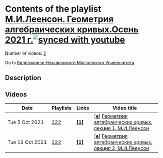 # Contents of the playlist [М.И.Леенсон. Геометрия алгебраических кривых.Осень 2021 г.](https://www.youtube.com/playlist?list=PLp9ABVh6_x4FxQ_d2KBkuRDuU8GGNK0Zk)[![synced with youtube](https://img.shields.io/github/last-commit/mathphysschool/mathphysschool.github.io/autoupdate1?label=synced%20with%20youtube)](#)

Number of videos: [2](#videos)

Go to [Видеозаписи Независимого Московского Университета](../README.md)

## Description



## Videos

|Date|Playlists|Links|Video title|
|---|---|---|---|
| Tue&nbsp;5&nbsp;Oct&nbsp;2021 | [222](../playlists/222 "М.И.Леенсон. Геометрия алгебраических кривых.Осень 2021 г.") | [**[1]**](https://ium.mccme.ru/f21/f21-leyenson.html) | [[**e**](https://studio.youtube.com/video/YDo8uQFdq50/edit "Edit")] [Геометрия алгебраических кривых, лекция 1, М.И.Леенсон](https://www.youtube.com/watch?v=YDo8uQFdq50&list=PLp9ABVh6_x4FxQ_d2KBkuRDuU8GGNK0Zk "https://ium.mccme.ru/f21/f21-leyenson.html") |
| Tue&nbsp;19&nbsp;Oct&nbsp;2021 | [222](../playlists/222 "М.И.Леенсон. Геометрия алгебраических кривых.Осень 2021 г.") | [**[1]**](https://ium.mccme.ru/f21/f21-leyenson.html) | [[**e**](https://studio.youtube.com/video/lm76geWr8Vg/edit "Edit")] [Геометрия алгебраических кривых, лекция 2, М.И.Леенсон](https://www.youtube.com/watch?v=lm76geWr8Vg&list=PLp9ABVh6_x4FxQ_d2KBkuRDuU8GGNK0Zk "https://ium.mccme.ru/f21/f21-leyenson.html") |
